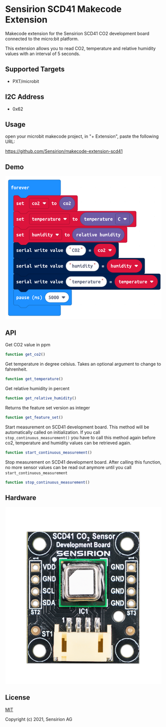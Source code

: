 # Sensirion SCD41 Makecode Extension

Makecode extension for the Sensirion SCD41 CO2 development board connected to the micro:bit platform.

This extension allows you to read CO2, temperature and relative humidity values with an interval of 5 seconds.

## Supported Targets

* PXT/microbit

## I2C Address

* 0x62

## Usage

open your microbit makecode project, in "+ Extension", paste the following URL:

https://github.com/Sensirion/makecode-extension-scd41

## Demo

![](demo.png)

## API

Get CO2 value in ppm
```ts
function get_co2()
```

Get temperature in degree celsius. Takes an optional argument to change to fahrenheit.
```ts
function get_temperature()
```

Get relative humidity in percent
```ts
function get_relative_humidity()
```

Returns the feature set version as integer
```ts
function get_feature_set()
```

Start measurement on SCD41 development board. This method will be automatically called on initialization.
If you call `stop_continuous_measurement()` you have to call this method again before co2, temperature and humidity
values can be retrieved again.
```ts
function start_continuous_measurement()
```

Stop measurement on SCD41 development board. After calling this function, no more sensor values can be read out
anymore until you call `start_continuous_measurement`
```ts
function stop_continuous_measurement()
```

## Hardware

![](scd41.png)

## License

[MIT](LICENSE)

Copyright (c) 2021, Sensirion AG

